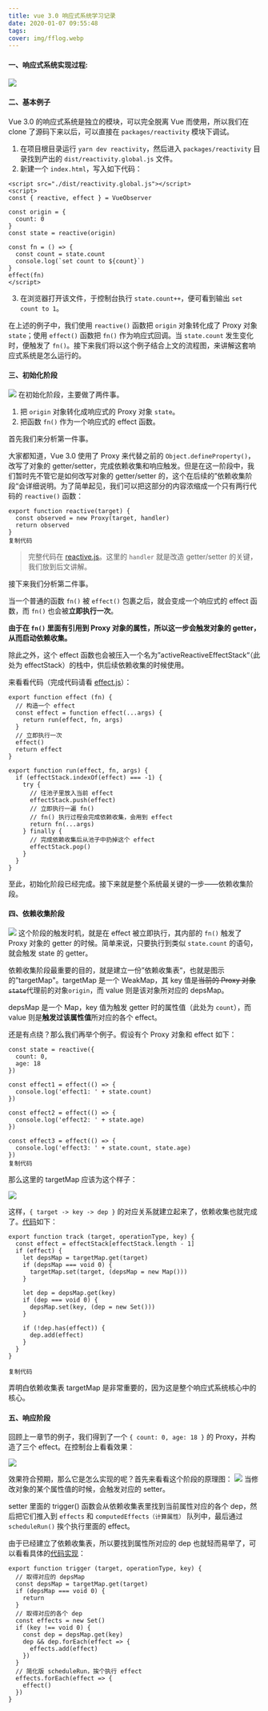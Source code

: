 ```yaml
---
title: vue 3.0 响应式系统学习记录
date: 2020-01-07 09:55:48
tags: 
cover: img/fflog.webp
---
```

#### 一、响应式系统实现过程: 
![](http://106.14.74.107/comm-img/vue3.0-1.jpg)
#### 二、基本例子
Vue 3.0 的响应式系统是独立的模块，可以完全脱离 Vue 而使用，所以我们在 clone 了源码下来以后，可以直接在 `packages/reactivity` 模块下调试。
1. 在项目根目录运行 `yarn dev reactivity`，然后进入 `packages/reactivity` 目录找到产出的 `dist/reactivity.global.js` 文件。
2. 新建一个 `index.html`，写入如下代码：
```
<script src="./dist/reactivity.global.js"></script>
<script>
const { reactive, effect } = VueObserver

const origin = {
  count: 0
}
const state = reactive(origin)

const fn = () => {
  const count = state.count
  console.log(`set count to ${count}`)
}
effect(fn)
</script>
```
3. 在浏览器打开该文件，于控制台执行 `state.count++`，便可看到输出 `set count to 1`。

在上述的例子中，我们使用 `reactive()` 函数把 `origin` 对象转化成了 Proxy 对象 `state`；使用 `effect()` 函数把 `fn()` 作为响应式回调。当 `state.count` 发生变化时，便触发了 `fn()`。接下来我们将以这个例子结合上文的流程图，来讲解这套响应式系统是怎么运行的。

#### 三、初始化阶段
![](http://106.14.74.107/comm-img/vue3.0-2.jpg)
在初始化阶段，主要做了两件事。

1. 把 `origin` 对象转化成响应式的 Proxy 对象 `state`。
2. 把函数 `fn()` 作为一个响应式的 effect 函数。

首先我们来分析第一件事。

大家都知道，Vue 3.0 使用了 Proxy 来代替之前的 `Object.defineProperty()`，改写了对象的 getter/setter，完成依赖收集和响应触发。但是在这一阶段中，我们暂时先不管它是如何改写对象的 getter/setter 的，这个在后续的”依赖收集阶段“会详细说明。为了简单起见，我们可以把这部分的内容浓缩成一个只有两行代码的 `reactive()` 函数：

```
export function reactive(target) {
  const observed = new Proxy(target, handler)
  return observed
}
复制代码
```

> 完整代码在 [reactive.js](https://github.com/jrainlau/tiny-reactive/blob/master/src/reactive.js)。这里的 `handler` 就是改造 getter/setter 的关键，我们放到后文讲解。

接下来我们分析第二件事。

当一个普通的函数 `fn()` 被 `effect()` 包裹之后，就会变成一个响应式的 effect 函数，而 `fn()` 也会被**立即执行一次**。

**由于在 `fn()` 里面有引用到 Proxy 对象的属性，所以这一步会触发对象的 getter，从而启动依赖收集。**

除此之外，这个 effect 函数也会被压入一个名为”activeReactiveEffectStack“（此处为 effectStack）的栈中，供后续依赖收集的时候使用。

来看看代码（完成代码请看 [effect.js](https://github.com/jrainlau/tiny-reactive/blob/master/src/effect.js#L47-L65)）：

```
export function effect (fn) {
  // 构造一个 effect
  const effect = function effect(...args) {
    return run(effect, fn, args)
  }
  // 立即执行一次
  effect()
  return effect
}

export function run(effect, fn, args) {
  if (effectStack.indexOf(effect) === -1) {
    try {
      // 往池子里放入当前 effect
      effectStack.push(effect)
      // 立即执行一遍 fn()
      // fn() 执行过程会完成依赖收集，会用到 effect
      return fn(...args)
    } finally {
      // 完成依赖收集后从池子中扔掉这个 effect
      effectStack.pop()
    }
  }
}
```
至此，初始化阶段已经完成。接下来就是整个系统最关键的一步——依赖收集阶段。

#### 四、依赖收集阶段
![](http://106.14.74.107/comm-img/vue3.0-3.jpg)
这个阶段的触发时机，就是在 effect 被立即执行，其内部的 `fn()` 触发了 Proxy 对象的 getter 的时候。简单来说，只要执行到类似 `state.count` 的语句，就会触发 state 的 getter。

依赖收集阶段最重要的目的，就是建立一份”依赖收集表“，也就是图示的”targetMap"。targetMap 是一个 WeakMap，其 key 值是~~当前的 Proxy 对象 `state`~~代理前的对象`origin`，而 value 则是该对象所对应的 depsMap。

depsMap 是一个 Map，key 值为触发 getter 时的属性值（此处为 `count`），而 value 则是**触发过该属性值**所对应的各个 effect。

还是有点绕？那么我们再举个例子。假设有个 Proxy 对象和 effect 如下：

```
const state = reactive({
  count: 0,
  age: 18
})

const effect1 = effect(() => {
  console.log('effect1: ' + state.count)
})

const effect2 = effect(() => {
  console.log('effect2: ' + state.age)
})

const effect3 = effect(() => {
  console.log('effect3: ' + state.count, state.age)
})
复制代码
```

那么这里的 targetMap 应该为这个样子：

![](http://106.14.74.107/comm-img/vue3.0-4.jpg)



这样，`{ target -> key -> dep }` 的对应关系就建立起来了，依赖收集也就完成了。[代码](https://github.com/jrainlau/tiny-reactive/blob/master/src/effect.js#L4-L21)如下：

```
export function track (target, operationType, key) {
  const effect = effectStack[effectStack.length - 1]
  if (effect) {
    let depsMap = targetMap.get(target)
    if (depsMap === void 0) {
      targetMap.set(target, (depsMap = new Map()))
    }

    let dep = depsMap.get(key)
    if (dep === void 0) {
      depsMap.set(key, (dep = new Set()))
    }

    if (!dep.has(effect)) {
      dep.add(effect)
    }
  }
}

复制代码
```

弄明白依赖收集表 targetMap 是非常重要的，因为这是整个响应式系统核心中的核心。

#### 五、响应阶段

回顾上一章节的例子，我们得到了一个 `{ count: 0, age: 18 }` 的 Proxy，并构造了三个 effect。在控制台上看看效果：

![](http://106.14.74.107/comm-img/vue3.0-5.jpg)



效果符合预期，那么它是怎么实现的呢？首先来看看这个阶段的原理图：
![](http://106.14.74.107/comm-img/vue3.0-6.jpg)
当修改对象的某个属性值的时候，会触发对应的 setter。

setter 里面的 trigger() 函数会从依赖收集表里找到当前属性对应的各个 dep，然后把它们推入到 `effects` 和 `computedEffects（计算属性）` 队列中，最后通过 `scheduleRun()` 挨个执行里面的 effect。

由于已经建立了依赖收集表，所以要找到属性所对应的 dep 也就轻而易举了，可以看看具体的[代码实现](https://github.com/jrainlau/tiny-reactive/blob/master/src/effect.js#L23-L45)：

```
export function trigger (target, operationType, key) {
  // 取得对应的 depsMap
  const depsMap = targetMap.get(target)
  if (depsMap === void 0) {
    return
  }
  // 取得对应的各个 dep
  const effects = new Set()
  if (key !== void 0) {
    const dep = depsMap.get(key)
    dep && dep.forEach(effect => {
      effects.add(effect)
    })
  }
  // 简化版 scheduleRun，挨个执行 effect
  effects.forEach(effect => {
    effect()
  })
}
```
